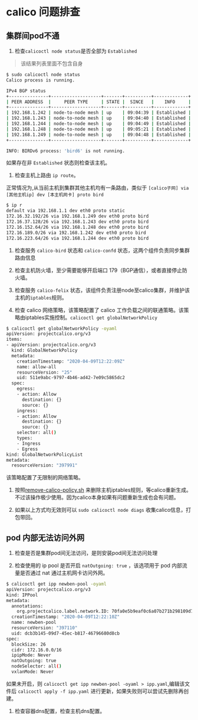 # calico 问题排查

## 集群间pod不通

1. 检查`calicoctl node status`是否全部为 `Established`

> 该结果列表里面不包含自身

```sh
$ sudo calicoctl node status
Calico process is running.

IPv4 BGP status
+---------------+-------------------+-------+----------+-------------+
| PEER ADDRESS  |     PEER TYPE     | STATE |  SINCE   |    INFO     |
+---------------+-------------------+-------+----------+-------------+
| 192.168.1.242 | node-to-node mesh | up    | 09:04:39 | Established |
| 192.168.1.243 | node-to-node mesh | up    | 09:04:40 | Established |
| 192.168.1.244 | node-to-node mesh | up    | 09:04:49 | Established |
| 192.168.1.248 | node-to-node mesh | up    | 09:05:21 | Established |
| 192.168.1.249 | node-to-node mesh | up    | 09:04:48 | Established |
+---------------+-------------------+-------+----------+-------------+

INFO: BIRDv6 process: 'bird6' is not running.
```

如果存在非 `Established` 状态则检查该主机。

1. 检查主机上路由 `ip route`。

正常情况为,从当前主机到集群其他主机均有一条路由，类似于 `[calico子网] via [其他主机ip] dev [本主机网卡] proto bird`

```sh
$ ip r
default via 192.168.1.1 dev eth0 proto static
172.16.32.192/26 via 192.168.1.249 dev eth0 proto bird
172.16.37.128/26 via 192.168.1.243 dev eth0 proto bird
172.16.152.64/26 via 192.168.1.248 dev eth0 proto bird
172.16.189.0/26 via 192.168.1.242 dev eth0 proto bird
172.16.223.64/26 via 192.168.1.244 dev eth0 proto bird
```

1. 检查服务 `calico-bird` 状态和 `calico-confd` 状态，这两个组件负责同步集群路由信息

1. 检查主机防火墙，至少需要能够开启端口 179（BGP通信），或者直接停止防火墙。

1. 检查服务 `calico-felix` 状态，该组件负责注册node至calico集群，并维护该主机的`iptables`规则。

1. 检查 calico 网络策略，该策略配置了 calico 工作负载之间的联通策略。该策略由iptables实施控制。`calicoctl get globalNetworkPolicy`

```sh
$ calicoctl get globalNetworkPolicy -oyaml
apiVersion: projectcalico.org/v3
items:
- apiVersion: projectcalico.org/v3
  kind: GlobalNetworkPolicy
  metadata:
    creationTimestamp: "2020-04-09T12:22:09Z"
    name: allow-all
    resourceVersion: "25"
    uid: 511e9abc-9797-4b46-ad42-7e09c5865dc2
  spec:
    egress:
    - action: Allow
      destination: {}
      source: {}
    ingress:
    - action: Allow
      destination: {}
      source: {}
    selector: all()
    types:
    - Ingress
    - Egress
kind: GlobalNetworkPolicyList
metadata:
  resourceVersion: "397991"
```

该策略配置了无限制的网络策略。

1. 按照[remove-calico-policy.sh](https://github.com/projectcalico/calico/blob/master/hack/remove-calico-policy/remove-calico-policy.sh)
来删除主机iptables规则，等calico重新生成。不过该操作极少使用。因为calico本身如果有问题重新生成也会有问题。

1. 如果以上方式均无效则可以 `sudo calicoctl node diags` 收集calico信息，打包带回。

## pod 内部无法访问外网

1. 检查是否是集群pod间无法访问，是则安装pod间无法访问处理

1. 检查使用的 ip pool 是否开启 `natOutgoing: true` ，该选项用于 pod 内部流量是否通过 nat 通过主机网卡访问外网。

```sh
$ calicoctl get ipp newben-pool -oyaml
apiVersion: projectcalico.org/v3
kind: IPPool
metadata:
  annotations:
    org.projectcalico.label.network.ID: 70fa0e5b9eaf0c6a07b271b298109d76bf3308748c9e462e51802bdc99f34378
  creationTimestamp: "2020-04-09T12:22:10Z"
  name: newben-pool
  resourceVersion: "397110"
  uid: dcb3b145-09d7-45ec-b817-46796680d8cb
spec:
  blockSize: 26
  cidr: 172.16.0.0/16
  ipipMode: Never
  natOutgoing: true
  nodeSelector: all()
  vxlanMode: Never
```

如果未开启，则 `calicoctl get ipp newben-pool -oyaml > ipp.yaml`,编辑该文件后 `calicoctl apply -f ipp.yaml` 进行更新，如果失败则可以尝试先删除再创建。

1. 检查容器dns配置，检查主机dns配置。

